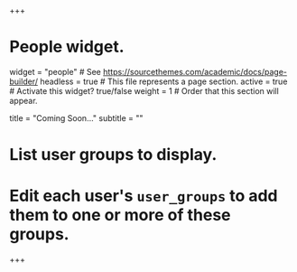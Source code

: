 +++
# People widget.
widget = "people"  # See https://sourcethemes.com/academic/docs/page-builder/
headless = true  # This file represents a page section.
active = true  # Activate this widget? true/false
weight = 1  # Order that this section will appear.

title = "Coming Soon..."
subtitle = ""

# List user groups to display.
#   Edit each user's `user_groups` to add them to one or more of these groups.

+++
